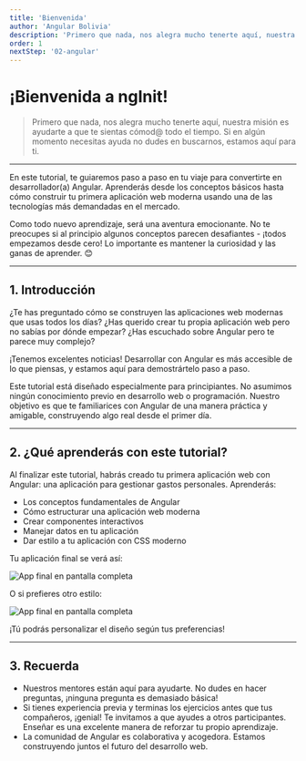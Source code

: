 ```yaml
---
title: 'Bienvenida'
author: 'Angular Bolivia'
description: 'Primero que nada, nos alegra mucho tenerte aquí, nuestra misión es ayudarte a que te sientas cómod@ todo el tiempo. Si en algún momento necesitas ayuda no dudes en buscarnos, estamos aquí para ti.'
order: 1
nextStep: '02-angular'
---
```


# ¡Bienvenida a ngInit!

> Primero que nada, nos alegra mucho tenerte aquí, nuestra misión es ayudarte a que te sientas cómod@ todo el tiempo. Si en algún momento necesitas ayuda no dudes en buscarnos, estamos aquí para ti.

---

En este tutorial, te guiaremos paso a paso en tu viaje para convertirte en desarrollador(a) Angular. Aprenderás desde los conceptos básicos hasta cómo construir tu primera aplicación web moderna usando una de las tecnologías más demandadas en el mercado.

Como todo nuevo aprendizaje, será una aventura emocionante. No te preocupes si al principio algunos conceptos parecen desafiantes - ¡todos empezamos desde cero! Lo importante es mantener la curiosidad y las ganas de aprender. 😊

---

## 1. Introducción

¿Te has preguntado cómo se construyen las aplicaciones web modernas que usas todos los días? ¿Has querido crear tu propia aplicación web pero no sabías por dónde empezar? ¿Has escuchado sobre Angular pero te parece muy complejo?

¡Tenemos excelentes noticias! Desarrollar con Angular es más accesible de lo que piensas, y estamos aquí para demostrártelo paso a paso.

Este tutorial está diseñado especialmente para principiantes. No asumimos ningún conocimiento previo en desarrollo web o programación. Nuestro objetivo es que te familiarices con Angular de una manera práctica y amigable, construyendo algo real desde el primer día.

---

## 2. ¿Qué aprenderás con este tutorial?

Al finalizar este tutorial, habrás creado tu primera aplicación web con Angular: una aplicación para gestionar gastos personales. Aprenderás:

- Los conceptos fundamentales de Angular
- Cómo estructurar una aplicación web moderna
- Crear componentes interactivos
- Manejar datos en tu aplicación
- Dar estilo a tu aplicación con CSS moderno

Tu aplicación final se verá así:

![App final en pantalla completa](/images/tutorial/app-3.png)

O si prefieres otro estilo:

![App final en pantalla completa](/images/tutorial/app-4.png)

¡Tú podrás personalizar el diseño según tus preferencias!

---

## 3. Recuerda

- Nuestros mentores están aquí para ayudarte. No dudes en hacer preguntas, ¡ninguna pregunta es demasiado básica!
- Si tienes experiencia previa y terminas los ejercicios antes que tus compañeros, ¡genial! Te invitamos a que ayudes a otros participantes. Enseñar es una excelente manera de reforzar tu propio aprendizaje.
- La comunidad de Angular es colaborativa y acogedora. Estamos construyendo juntos el futuro del desarrollo web.
